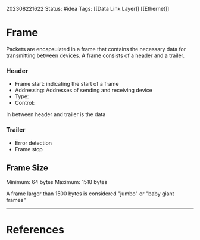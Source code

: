 202308221622
Status: #idea
Tags: [[Data Link Layer]] [[Ethernet]]
# Frame
Packets are encapsulated in a frame that contains the necessary data for transmitting between devices. A frame consists of a header and a trailer.

### Header
- Frame start: indicating the start of a frame
- Addressing: Addresses of sending and receiving device
- Type:
- Control:

In between header and trailer is the data

### Trailer
- Error detection
- Frame stop

## Frame Size
Minimum: 64 bytes
Maximum: 1518 bytes

A frame larger than 1500 bytes is considered "jumbo" or "baby giant frames"


---
# References